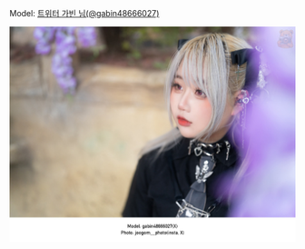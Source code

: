 ﻿---
dddd: 2024.03.30 루덴시아
nickname: 가빈
sns_type: x
sns_id: gabin48666027
---

<a name="gabin48666027"></a>
Model: <a href="https://x.com/gabin48666027" target="_blank">트위터 가빈 님(@gabin48666027)</a>

![DSC08706.jpg](/assets/img/2024/03-30/가빈/DSC08706.jpg)